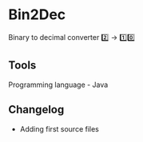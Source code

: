 # Bin2Dec

Binary to decimal converter :two: -> :one::zero:

## Tools
Programming language - Java

## Changelog
- Adding first source files
